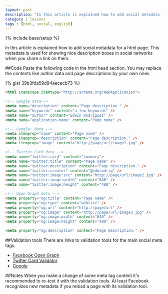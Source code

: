 ```yaml
---
layout: post
description: "In this article is explained how to add social metadata for a html page. This metadata is used for showing nice description boxes in social networks when you share a link on them."
category : lessons
tags : [html, social, english]
---
```

{% include base/setup %}

In this article is explained how to add social metadata for a html page. This metadata is used for showing nice description boxes in social networks when you share a link on them.

##Code
Paste the following code in the html head section. You may replace the contents like author data and page descriptions by your own ones.

{% gist 39b3fda59d94aececb73 %}
~~~~~~ html
<html itemscope itemtype="http://schema.org/WebApplication">

<!-- Google data-->
<meta name="description" content="Page description." />
<meta name="keywords" content="a few keywords" />
<meta name="author" content="Edwin Rodríguez" />
<meta name="application-name" content="Page name" />

<!-- Google+ data -->
<meta itemprop="name" content="Page name" />
<meta itemprop="description" content="Page description." />
<meta itemprop="image" content="http://page/url/image1.jpg" />

<!-- Twitter Card data -->
<meta name="twitter:card" content="summary">
<meta name="twitter:title" content="Page name" />
<meta name="twitter:description" content="Page description." />
<meta name="twitter:creator" content="@edwrodrig" />
<meta name="twitter:image:src" content="http://page/url/image2.jpg" />
<meta name="twitter:image:width" content="640" />
<meta name="twitter:image:height" content="480" />

<!-- Open Graph data -->
<meta property="og:title" content="Page name" />
<meta property="og:type" content="website" />
<meta property="og:url" content="http://page/url" />
<meta property="og:image" content="http://page/url/image3.jpg" />
<meta property="og:image:width" content="640" />
<meta property="og:image:height" content="480" />

<meta property="og:description" content="Page description." />
~~~~~~

##Validation tools
There are links to validation tools for the main social meta tags.

* [Facebook Open Graph](https://developers.facebook.com/tools/debug/)
* [Twitter Card Validator](https://dev.twitter.com/docs/cards/validation/validator)
* [Google](http://www.google.com/webmasters/tools/richsnippets)

##Notes
When you make a change of some meta tag content it's recommended to re-test it with the validation tools. At least Facebook recognizes new metadata if you reload a page with its validation tool. 
